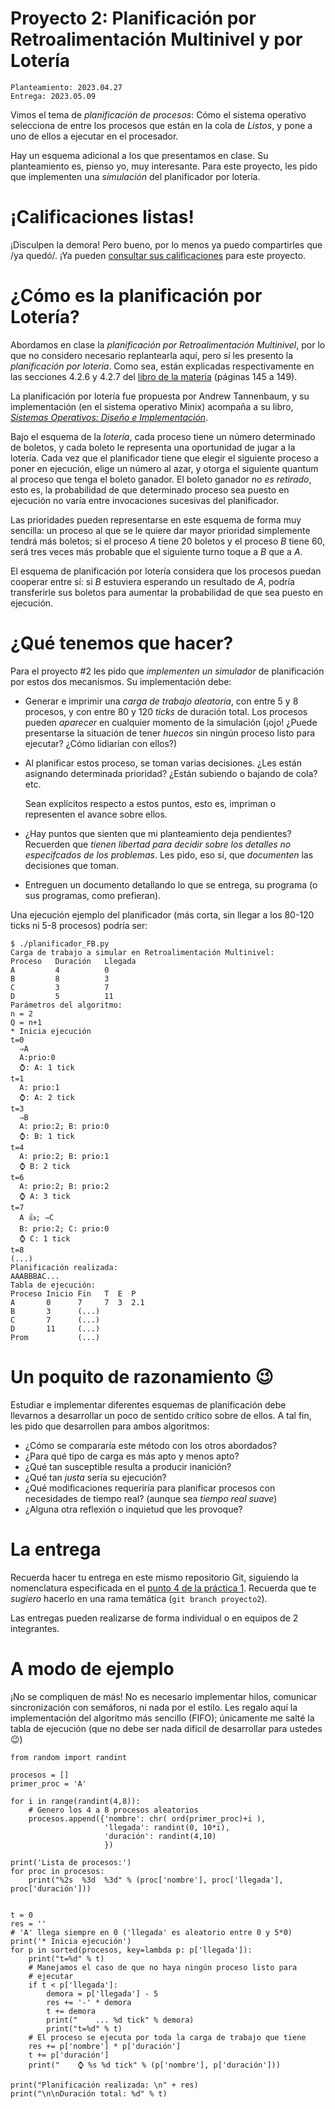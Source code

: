 # Proyecto 2: Planificación por Retroalimentación Multinivel y por Lotería

    Planteamiento: 2023.04.27
	Entrega: 2023.05.09

Vimos el tema de _planificación de procesos_: Cómo el sistema
operativo selecciona de entre los procesos que están en la cola de
_Listos_, y pone a uno de ellos a ejecutar en el procesador.

Hay un esquema adicional a los que presentamos en clase. Su
planteamiento es, pienso yo, muy interesante. Para este proyecto, les
pido que implementen una _simulación_ del planificador por lotería.

# ¡Calificaciones listas!

¡Disculpen la demora! Pero bueno, por lo menos ya puedo compartirles
que /ya quedó/. ¡Ya pueden [consultar sus
calificaciones](./calificaciones.org) para este proyecto.

# ¿Cómo es la planificación por Lotería?

Abordamos en clase la _planificación por Retroalimentación
Multinivel_, por lo que no considero necesario replantearla aquí, pero
sí les presento la _planificación por lotería_. Como sea, están
explicadas respectivamente en las secciones 4.2.6 y 4.2.7 del [libro de
la materia](https://sistop.org/pdf/sistemas_operativos.pdf) (páginas
145 a 149).

La planificación por lotería fue propuesta por Andrew Tannenbaum, y su
implementación (en el sistema operativo Minix) acompaña a su libro,
_[Sistemas Operativos: Diseño e
Implementación](https://drive.google.com/file/d/0BxWDaelvgrvCMWUxZjk1MzctYTQ1Yy00Y2U1LTg2YWQtYjNhNjAyNjg1OWEy/view?resourcekey=0-yRikrU5vy0oSWcZq4O-A1A)_.

Bajo el esquema de la _lotería_, cada proceso tiene un número
determinado de boletos, y cada boleto le representa una oportunidad de
jugar a la lotería. Cada vez que el planificador tiene que elegir el
siguiente proceso a poner en ejecución, elige un número al azar, y
otorga el siguiente quantum al proceso que tenga el boleto ganador. El
boleto ganador _no es retirado_, esto es, la probabilidad de que
determinado proceso sea puesto en ejecución no varía entre
invocaciones sucesivas del planificador.

Las prioridades pueden representarse en este esquema de forma muy
sencilla: un proceso al que se le quiere dar mayor prioridad
simplemente tendrá más boletos; si el proceso _A_ tiene 20 boletos y
el proceso _B_ tiene 60, será tres veces más probable que el siguiente
turno toque a _B_ que a _A_.

El esquema de planificación por lotería considera que los procesos
puedan cooperar entre sí: si _B_ estuviera esperando un resultado de
_A_, podría transferirle sus boletos para aumentar la probabilidad de
que sea puesto en ejecución.

# ¿Qué tenemos que hacer?

Para el proyecto #2 les pido que _implementen un simulador_ de
planificación por estos dos mecanismos. Su implementación debe:

- Generar e imprimir una _carga de trabajo aleatoria_, con entre 5 y 8
  procesos, y con entre 80 y 120 _ticks_ de duración total. Los
  procesos pueden _aparecer_ en cualquier momento de la simulación
  (¡ojo! ¿Puede presentarse la situación de tener _huecos_ sin ningún
  proceso listo para ejecutar? ¿Cómo lidiarían con ellos?)
- Al planificar estos proceso, se toman varias decisiones. ¿Les están
  asignando determinada prioridad? ¿Están subiendo o bajando de cola?
  etc.

  Sean explícitos respecto a estos puntos, esto es, impriman o
  representen el avance sobre ellos.
- ¿Hay puntos que sienten que mi planteamiento deja pendientes?
  Recuerden que _tienen libertad para decidir sobre los detalles no
  especifcados de los problemas_. Les pido, eso sí, que _documenten_
  las decisiones que toman.
- Entreguen un documento detallando lo que se entrega, su programa (o
  sus programas, como prefieran).

Una ejecución ejemplo del planificador (más corta, sin llegar a los
80-120 ticks ni 5-8 procesos) podría ser:

    $ ./planificador_FB.py
	Carga de trabajo a simular en Retroalimentación Multinivel:
	Proceso   Duración   Llegada
	A         4          0
	B         8          3
	C         3          7
	D         5          11
	Parámetros del algoritmo: 
	n = 2
	Q = n+1
	* Inicia ejecución
	t=0
	  ⇒A
	  A:prio:0
	  ⌚: A: 1 tick
	t=1
	  A: prio:1
	  ⌚: A: 2 tick
	t=3
	  ⇒B
	  A: prio:2; B: prio:0
	  ⌚: B: 1 tick
	t=4
	  A: prio:2; B: prio:1
	  ⌚ B: 2 tick
	t=6
	  A: prio:2; B: prio:2
	  ⌚ A: 3 tick
	t=7
	  A 👍; ⇒C
	  B: prio:2; C: prio:0
	  ⌚ C: 1 tick
	t=8
	(...)
	Planificación realizada:
	AAABBBAC...
    Tabla de ejecución:
	Proceso Inicio Fin   T  E  P
	A       0      7     7  3  2.1
	B       3      (...)
	C       7      (...)
	D       11     (...)
	Prom           (...)

# Un poquito de razonamiento 😉

Estudiar e implementar diferentes esquemas de planificación debe
llevarnos a desarrollar un poco de sentido crítico sobre de ellos. A
tal fin, les pido que desarrollen para ambos algoritmos:

- ¿Cómo se compararía este método con los otros abordados?
- ¿Para qué tipo de carga es más apto y menos apto?
- ¿Qué tan susceptible resulta a producir inanición?
- ¿Qué tan _justa_ sería su ejecución?
- ¿Qué modificaciones requeriría para planificar procesos con
  necesidades de tiempo real? (aunque sea _tiempo real suave_)
- ¿Alguna otra reflexión o inquietud que les provoque?

# La entrega

Recuerda hacer tu entrega en este mismo repositorio Git, siguiendo la
nomenclatura especificada en el [punto 4 de la práctica
1](../../practicas/1/README.md). Recuerda que te _sugiero_ hacerlo en
una rama temática (`git branch proyecto2`).

Las entregas pueden realizarse de forma individual o en equipos de 2
integrantes.

# A modo de ejemplo

¡No se compliquen de más! No es necesario implementar hilos, comunicar
sincronización con semáforos, ni nada por el estilo. Les regalo aquí
la implementación del algoritmo más sencillo (FIFO); únicamente me
salté la tabla de ejecución (que no debe ser nada difícil de
desarrollar para ustedes 😉)

    from random import randint
    
    procesos = []
    primer_proc = 'A'
    
    for i in range(randint(4,8)):
        # Genero los 4 a 8 procesos aleatorios
        procesos.append({'nombre': chr( ord(primer_proc)+i ),
                         'llegada': randint(0, 10*i),
                         'duración': randint(4,10)
                         })
    
    print('Lista de procesos:')
    for proc in procesos:
        print("%2s  %3d  %3d" % (proc['nombre'], proc['llegada'], proc['duración']))
    
    
    t = 0
    res = ''
    # 'A' llega siempre en 0 ('llegada' es aleatorio entre 0 y 5*0)
    print('* Inicia ejecución')
    for p in sorted(procesos, key=lambda p: p['llegada']):
        print("t=%d" % t)
        # Manejamos el caso de que no haya ningún proceso listo para
        # ejecutar
        if t < p['llegada']:
            demora = p['llegada'] - 5
            res += '-' * demora
            t += demora
            print("    ... %d tick" % demora)
            print("t=%d" % t)
        # El proceso se ejecuta por toda la carga de trabajo que tiene
        res += p['nombre'] * p['duración']
        t += p['duración']
        print("    ⌚ %s %d tick" % (p['nombre'], p['duración']))
    
    print("Planificación realizada: \n" + res)
    print("\n\nDuración total: %d" % t)
